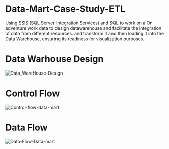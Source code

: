 ﻿# Data-Mart-Case-Study-ETL
Using SSIS (SQL Server Integration Services) and SQL to work on a On adventure work data to design datawarehouse and facilitate the integration of data from different resources. and transform it and then loading it into the Data Warehouse, ensuring its readiness for visualization purposes.


# Data Warhouse Design

![Data_WareHouse-Design](https://github.com/Mustafamegahed20/Data-Mart-Case-Study-ETLL/assets/61358936/698fd1ff-b176-4395-8c4c-85494a8d3671)


# Control Flow

![Control-flow-data-mart](https://github.com/Mustafamegahed20/Data-Mart-Case-Study-ETLL/assets/61358936/6c35e43a-8bf0-4692-8d57-b1339ef9d73e)


# Data Flow 

![Data-Flow-Data-mart](https://github.com/Mustafamegahed20/Data-Mart-Case-Study-ETLL/assets/61358936/e2b5e563-fe27-4249-9835-569625201151)

